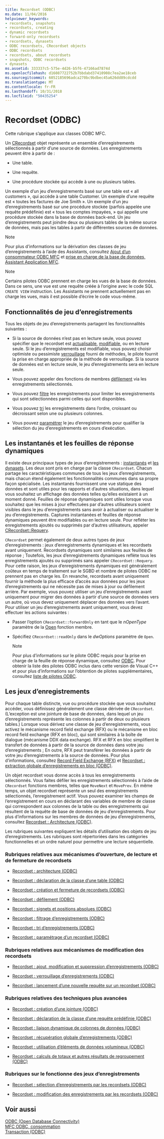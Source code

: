 ```yaml
---
title: Recordset (ODBC)
ms.date: 11/04/2016
helpviewer_keywords:
- recordsets, snapshots
- recordsets, creating
- dynamic recordsets
- forward-only recordsets
- recordsets, dynasets
- ODBC recordsets, CRecordset objects
- ODBC recordsets
- recordsets, about recordsets
- snapshots, ODBC recordsets
- dynasets
ms.assetid: 333337c5-575e-4d26-b5f6-47166ad7874d
ms.openlocfilehash: d16087722752b7bbdabd37410908c7ea2ae18ceb
ms.sourcegitcommit: 6052185696adca270bc9bdbec45a626dd89cdcdd
ms.translationtype: MT
ms.contentlocale: fr-FR
ms.lasthandoff: 10/31/2018
ms.locfileid: "50435254"
---
```

# <a name="recordset-odbc"></a>Recordset (ODBC)

Cette rubrique s’applique aux classes ODBC MFC.

Un [CRecordset](../../mfc/reference/crecordset-class.md) objet représente un ensemble d’enregistrements sélectionnés à partir d’une source de données. Les enregistrements peuvent être à partir de :

- Une table.

- Une requête.

- Une procédure stockée qui accède à une ou plusieurs tables.

Un exemple d’un jeu d’enregistrements basé sur une table est « all customers », qui accède à une table Customer. Un exemple d’une requête est « toutes les factures de Joe Smith ». Un exemple d’un jeu d’enregistrements basé sur une procédure stockée (parfois appelée une requête prédéfinie) est « tous les comptes impayées, » qui appelle une procédure stockée dans la base de données back-end. Un jeu d’enregistrements peut joindre deux ou plusieurs tables de la même source de données, mais pas les tables à partir de différentes sources de données.

> [!NOTE]
>  Pour plus d’informations sur la dérivation des classes de jeu d’enregistrements à l’aide des Assistants, consultez [Ajout d’un consommateur ODBC MFC](../../mfc/reference/adding-an-mfc-odbc-consumer.md) et [prise en charge de la base de données, Assistant Application MFC](../../mfc/reference/database-support-mfc-application-wizard.md).

> [!NOTE]
>  Certains pilotes ODBC prennent en charge les vues de la base de données. Dans ce sens, une vue est une requête créée à l’origine avec le code SQL `CREATE VIEW` instruction. Les Assistants ne prennent actuellement pas en charge les vues, mais il est possible d’écrire le code vous-même.

##  <a name="_core_recordset_capabilities"></a> Fonctionnalités de jeu d’enregistrements

Tous les objets de jeu d’enregistrements partagent les fonctionnalités suivantes :

- Si la source de données n’est pas en lecture seule, vous pouvez spécifier que le recordset est [actualisable](../../data/odbc/recordset-adding-updating-and-deleting-records-odbc.md), [modifiable](../../data/odbc/recordset-adding-updating-and-deleting-records-odbc.md), ou en lecture seule. Si le jeu d’enregistrements est modifiable, vous pouvez choisir optimiste ou pessimiste [verrouillage](../../data/odbc/recordset-locking-records-odbc.md) fourni de méthodes, le pilote fournit la prise en charge appropriée de la méthode de verrouillage. Si la source de données est en lecture seule, le jeu d’enregistrements sera en lecture seule.

- Vous pouvez appeler des fonctions de membres [défilement](../../data/odbc/recordset-scrolling-odbc.md) via les enregistrements sélectionnés.

- Vous pouvez [filtre](../../data/odbc/recordset-filtering-records-odbc.md) les enregistrements pour limiter les enregistrements qui sont sélectionnées parmi celles qui sont disponibles.

- Vous pouvez [tri](../../data/odbc/recordset-sorting-records-odbc.md) les enregistrements dans l’ordre, croissant ou décroissant selon une ou plusieurs colonnes.

- Vous pouvez [paramétrer](../../data/odbc/recordset-parameterizing-a-recordset-odbc.md) le jeu d’enregistrements pour qualifier la sélection du jeu d’enregistrements en cours d’exécution.

##  <a name="_core_snapshots_and_dynasets"></a> Les instantanés et les feuilles de réponse dynamiques

Il existe deux principaux types de jeux d’enregistrements : [instantanés](../../data/odbc/snapshot.md) et [les dynasets](../../data/odbc/dynaset.md). Les deux sont pris en charge par la classe `CRecordset`. Chacun partage les caractéristiques communes de tous les jeux d’enregistrements, mais chacun étend également les fonctionnalités communes dans sa propre façon spécialisée. Les instantanés fournissent une vue statique des données et sont utiles pour les rapports et d’autres situations, dans lequel vous souhaitez un affichage des données telles qu’elles existaient à un moment donné. Feuilles de réponse dynamiques sont utiles lorsque vous souhaitez que les mises à jour effectuées par d’autres utilisateurs soient visibles dans le jeu d’enregistrements sans avoir à actualiser ou actualiser le jeu d’enregistrements. Captures instantanées et feuilles de réponse dynamiques peuvent être modifiables ou en lecture seule. Pour refléter les enregistrements ajoutés ou supprimés par d’autres utilisateurs, appeler [CRecordset::Requery](../../mfc/reference/crecordset-class.md#requery).

`CRecordset` permet également de deux autres types de jeux d’enregistrements : jeux d’enregistrements dynamiques et les recordsets avant uniquement. Recordsets dynamiques sont similaires aux feuilles de réponse ; Toutefois, les jeux d’enregistrements dynamiques reflète tous les enregistrements ajoutés ou supprimés sans appeler `CRecordset::Requery`. Pour cette raison, les jeux d’enregistrements dynamiques est généralement coûteux en temps de traitement sur le SGBD et nombre de pilotes ODBC ne prennent pas en charge les. En revanche, recordsets avant uniquement fournir la méthode la plus efficace d’accès aux données pour les jeux d’enregistrements qui ne nécessite pas de mises à jour ou défilement arrière. Par exemple, vous pouvez utiliser un jeu d’enregistrements avant uniquement pour migrer des données à partir d’une source de données vers un autre, où vous devez uniquement déplacer des données vers l’avant. Pour utiliser un jeu d’enregistrements avant uniquement, vous devez effectuer les actions suivantes :

- Passer l’option `CRecordset::forwardOnly` en tant que le *nOpenType* paramètre de la [Open](../../mfc/reference/crecordset-class.md#open) fonction membre.

- Spécifiez `CRecordset::readOnly` dans le *dwOptions* paramètre de `Open`.

    > [!NOTE]
    >  Pour plus d’informations sur le pilote ODBC requis pour la prise en charge de la feuille de réponse dynamique, consultez [ODBC](../../data/odbc/odbc-basics.md). Pour obtenir la liste des pilotes ODBC inclus dans cette version de Visual C++ et pour plus d’informations sur l’obtention de pilotes supplémentaires, consultez [liste de pilotes ODBC](../../data/odbc/odbc-driver-list.md).

##  <a name="_core_your_recordsets"></a> Les jeux d’enregistrements

Pour chaque table distincte, vue ou procédure stockée que vous souhaitez accéder, vous définissez généralement une classe dérivée de `CRecordset`. (L’exception est une jointure de base de données, dans lequel un jeu d’enregistrements représente les colonnes à partir de deux ou plusieurs tables.) Lorsque vous dérivez une classe de jeu d’enregistrements, vous activez le mécanisme record field exchange (RFX) ou le mécanisme en bloc record field exchange (RFX en bloc), qui sont similaires à la boîte de dialogue (mécanisme DDX data exchange). RFX et RFX en bloc simplifient le transfert de données à partir de la source de données dans votre jeu d’enregistrements ; En outre, RFX peut transférer les données à partir de votre jeu d’enregistrements à la source de données. Pour plus d’informations, consultez [Record Field Exchange (RFX)](../../data/odbc/record-field-exchange-rfx.md) et [Recordset : extraction globale d’enregistrements en bloc (ODBC)](../../data/odbc/recordset-fetching-records-in-bulk-odbc.md).

Un objet recordset vous donne accès à tous les enregistrements sélectionnés. Vous faites défiler les enregistrements sélectionnés à l’aide de `CRecordset` fonctions membres, telles que `MoveNext` et `MovePrev`. En même temps, un objet recordset représente un seul des enregistrements sélectionnés, l’enregistrement actif. Vous pouvez examiner les champs de l’enregistrement en cours en déclarant des variables de membre de classe qui correspondent aux colonnes de la table ou des enregistrements qui résultent de la requête de base de données de jeu d’enregistrements. Pour plus d’informations sur les membres de données de jeu d’enregistrements, consultez [Recordset : Architecture (ODBC)](../../data/odbc/recordset-architecture-odbc.md).

Les rubriques suivantes expliquent les détails d’utilisation des objets de jeu d’enregistrements. Les rubriques sont répertoriées dans les catégories fonctionnelles et un ordre naturel pour permettre une lecture séquentielle.

### <a name="topics-about-the-mechanics-of-opening-reading-and-closing-recordsets"></a>Rubriques relatives aux mécanismes d’ouverture, de lecture et de fermeture de recordsets

- [Recordset : architecture (ODBC)](../../data/odbc/recordset-architecture-odbc.md)

- [Recordset : déclaration de la classe d’une table (ODBC)](../../data/odbc/recordset-declaring-a-class-for-a-table-odbc.md)

- [Recordset : création et fermeture de recordsets (ODBC)](../../data/odbc/recordset-creating-and-closing-recordsets-odbc.md)

- [Recordset : défilement (ODBC)](../../data/odbc/recordset-scrolling-odbc.md)

- [Recordset : signets et positions absolues (ODBC)](../../data/odbc/recordset-bookmarks-and-absolute-positions-odbc.md)

- [Recordset : filtrage d’enregistrements (ODBC)](../../data/odbc/recordset-filtering-records-odbc.md)

- [Recordset : tri d’enregistrements (ODBC)](../../data/odbc/recordset-sorting-records-odbc.md)

- [Recordset : paramétrage d’un recordset (ODBC)](../../data/odbc/recordset-parameterizing-a-recordset-odbc.md)

### <a name="topics-about-the-mechanics-of-modifying-recordsets"></a>Rubriques relatives aux mécanismes de modification des recordsets

- [Recordset : ajout, modification et suppression d’enregistrements (ODBC)](../../data/odbc/recordset-adding-updating-and-deleting-records-odbc.md)

- [Recordset : verrouillage d’enregistrements (ODBC)](../../data/odbc/recordset-locking-records-odbc.md)

- [Recordset : lancement d’une nouvelle requête sur un recordset (ODBC)](../../data/odbc/recordset-requerying-a-recordset-odbc.md)

### <a name="topics-about-somewhat-more-advanced-techniques"></a>Rubriques relatives des techniques plus avancées

- [Recordset : création d’une jointure (ODBC)](../../data/odbc/recordset-performing-a-join-odbc.md)

- [Recordset : déclaration de la classe d’une requête prédéfinie (ODBC)](../../data/odbc/recordset-declaring-a-class-for-a-predefined-query-odbc.md)

- [Recordset : liaison dynamique de colonnes de données (ODBC)](../../data/odbc/recordset-dynamically-binding-data-columns-odbc.md)

- [Recordset : récupération globale d’enregistrements (ODBC)](../../data/odbc/recordset-fetching-records-in-bulk-odbc.md)

- [Recordset : utilisation d’éléments de données volumineux (ODBC)](../../data/odbc/recordset-working-with-large-data-items-odbc.md)

- [Recordset : calculs de totaux et autres résultats de regroupement (ODBC)](../../data/odbc/recordset-obtaining-sums-and-other-aggregate-results-odbc.md)

### <a name="topics-about-how-recordsets-work"></a>Rubriques sur le fonctionne des jeux d’enregistrements

- [Recordset : sélection d’enregistrements par les recordsets (ODBC)](../../data/odbc/recordset-how-recordsets-select-records-odbc.md)

- [Recordset : modification des enregistrements par les recordsets (ODBC)](../../data/odbc/recordset-how-recordsets-update-records-odbc.md)

## <a name="see-also"></a>Voir aussi

[ODBC (Open Database Connectivity)](../../data/odbc/open-database-connectivity-odbc.md)<br/>
[MFC ODBC, consommation](../../mfc/reference/adding-an-mfc-odbc-consumer.md)<br/>
[Transaction (ODBC)](../../data/odbc/transaction-odbc.md)